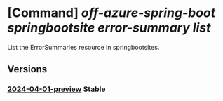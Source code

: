 # [Command] _off-azure-spring-boot springbootsite error-summary list_

List the ErrorSummaries resource in springbootsites.

## Versions

### [2024-04-01-preview](/Resources/mgmt-plane/L3N1YnNjcmlwdGlvbnMve30vcmVzb3VyY2Vncm91cHMve30vcHJvdmlkZXJzL21pY3Jvc29mdC5vZmZhenVyZXNwcmluZ2Jvb3Qvc3ByaW5nYm9vdHNpdGVzL3t9L2Vycm9yc3VtbWFyaWVz/2024-04-01-preview.xml) **Stable**

<!-- mgmt-plane /subscriptions/{}/resourcegroups/{}/providers/microsoft.offazurespringboot/springbootsites/{}/errorsummaries 2024-04-01-preview -->
